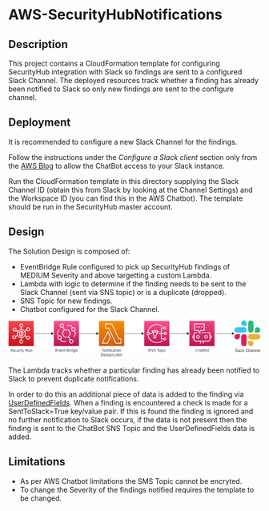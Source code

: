 # AWS-SecurityHubNotifications

## Description

This project contains a CloudFormation template for configuring SecurityHub integration with Slack so findings are sent to a configured Slack Channel. The deployed resources track whether a finding has already been notified to Slack so only new findings are sent to the configure channel.

## Deployment

It is recommended to configure a new Slack Channel for the findings.

Follow the instructions under the *Configure a Slack client* section only from the [AWS Blog](https://aws.amazon.com/blogs/security/enabling-aws-security-hub-integration-with-aws-chatbot/) to allow the ChatBot access to your Slack instance.

Run the CloudFormation template in this directory supplying the Slack Channel ID (obtain this from Slack by looking at the Channel Settings) and the Workspace ID (you can find this in the AWS Chatbot). The template should be run in the SecurityHub master account.

## Design

The Solution Design is composed of:

- EventBridge Rule configured to pick up SecurityHub findings of MEDIUM Severity and above targetting a custom Lambda.
- Lambda with logic to determine if the finding needs to be sent to the Slack Channel (sent via SNS topic) or is a duplicate (dropped).
- SNS Topic for new findings.
- Chatbot configured for the Slack Channel.

![FindingsFlow](./images/Architecture.png)

The Lambda tracks whether a particular finding has already been notified to Slack to prevent duplicate notifications.

In order to do this an additional piece of data is added to the finding via [UserDefinedFields](https://docs.aws.amazon.com/securityhub/latest/userguide/securityhub-findings-format-attributes.html). When a finding is encountered a check is made for a SentToSlack=True key/value pair. If this is found the finding is ignored and no further notification to Slack occurs, if the data is not present then the finding is sent to the ChatBot SNS Topic and the UserDefinedFields data is added.

## Limitations

- As per AWS Chatbot limitations the SMS Topic cannot be encryted.
- To change the Severity of the findings notified requires the template to be changed. 